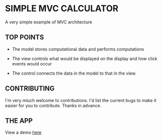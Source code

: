 # SIMPLE MVC CALCULATOR

A very simple example of MVC architecture

## TOP POINTS

* The model stores computational data and performs computations

* The view controls what would be displayed on the display and how click events would occur

* The control connects the data in the model to that in the view.

## CONTRIBUTING

I'm very miuch welcome to contributions. I'd list the current bugs to make it easier for you to contribute. Thanks in advance.

## THE APP

View a demo [here](https://vicradon.github.io/simplest-mvc-app/)
